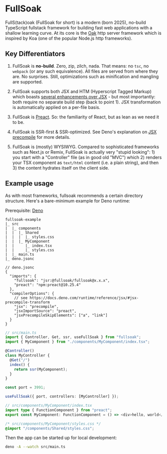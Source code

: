 # FullSoak

FullS(tack)oak (FullSoak for short) is a modern (born 2025), no-build TypeScript
fullstack framework for building fast web applications with a shallow learning
curve. At its core is the [Oak](https://oakserver.org) http server framework
which is inspired by Koa (one of the popular Node.js http frameworks).

## Key Differentiators

1. FullSoak is **no-build**. Zero, zip, zilch, nada. That means: no `tsc`, no
   `webpack` (or any such equivalence). All files are served from where they
   are. No surprises. Still, optimizations such as minification and mangling are
   supported.

2. FullSoak supports both JSX and HTM (Hyperscript Tagged Markup) which boasts
   [several enhancements over JSX](https://www.npmjs.com/package/htm#improvements-over-jsx) -
   but most importantly: both require no separate build step (back to point 1).
   JSX transformation is automatically applied on a per-file basis.

3. FullSoak is [Preact](https://preactjs.com/). So: the familiarity of React,
   but as lean as we need it to be.

4. FullSoak is SSR-first & SSR-optimized. See Deno's explanation on
   [JSX precompile](https://docs.deno.com/runtime/reference/jsx/#jsx-precompile-transform)
   for more details.

5. FullSoak is (mostly) WYSIWYG. Compared to sophisticated frameworks such as
   Next.js or Remix, FullSoak is actually very "stupid looking": 1) you start
   with a "Controller" file (as in good old "MVC") which 2) renders your TSX
   component as `text/html` content (i.e. a plain string), and then 3) the
   content hydrates itself on the client side.

## Example usage

As with most frameworks, fullsoak recommends a certain directory structure.
Here's a bare-minimum example for Deno runtime:

Prerequisite:
[Deno](https://docs.deno.com/runtime/getting_started/installation/#download-and-install)

```
fullsoak-example
|_ src
|  |_ components
|  |  |_ Shared
|  |  |  |_ styles.css
|  |  |_ MyComponent
|  |     |_ index.tsx
|  |     |_ styles.css
|  |_ main.ts
|_ deno.jsonc
```

```jsonc
// deno.jsonc
{
  "imports": {
    "fullsoak": "jsr:@fullsoak/fullsoak@x.x.x",
    "preact": "npm:preact@10.25.4"
  },
  "compilerOptions": {
    // see https://docs.deno.com/runtime/reference/jsx/#jsx-precompile-transform
    "jsx": "precompile",
    "jsxImportSource": "preact",
    "jsxPrecompileSkipElements": ["a", "link"]
  }
}
```

```ts
// src/main.ts
import { Controller, Get, ssr, useFullSoak } from "fullsoak";
import { MyComponent } from "./components/MyComponent/index.tsx";

@Controller()
class MyController {
  @Get("/")
  index() {
    return ssr(MyComponent);
  }
}

const port = 3991;

useFullSoak({ port, controllers: [MyController] });
```

```ts
// src/components/MyComponent/index.tsx
import type { FunctionComponent } from "preact";
export const MyComponent: FunctionComponent = () => <div>hello, world</div>;
```

```css
/* src/components/MyComponent/styles.css */
@import "/components/Shared/styles.css";
```

Then the app can be started up for local development:

```bash
deno -A --watch src/main.ts
```
